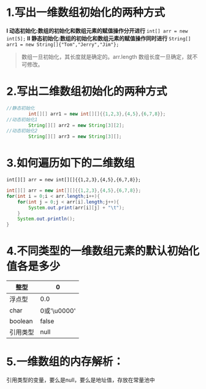 # 1.写出一维数组初始化的两种方式
**Ⅰ 动态初始化:数组的初始化和数组元素的赋值操作分开进行**
`int[] arr = new int[5];`
**Ⅱ 静态初始化:数组的初始化和数组元素的赋值操作同时进行**
`String[] arr1 = new String[]{"Tom","Jerry","Jim"};`
> 数组一旦初始化，其长度就是确定的。arr.length
> 数组长度一旦确定，就不可修改。

# 2.写出二维数组初始化的两种方式
```java
//静态初始化
		int[][] arr1 = new int[][]{{1,2,3},{4,5},{6,7,8}};
//动态初始化1
		String[][] arr2 = new String[3][2];
//动态初始化2
		String[][] arr3 = new String[3][];
```
# 3.如何遍历如下的二维数组
`int[][] arr = new int[][]{{1,2,3},{4,5},{6,7,8}};`
```java
int[][] arr = new int[][]{{1,2,3},{4,5},{6,7,8}};
for(int i = 0;i < arr.length;i++){
	for(int j = 0;j < arr[i].length;j++){
        System.out.print(arr[i][j] + "\t");
    }
    System.out.println();
}
```
# 4.不同类型的一维数组元素的默认初始化值各是多少
| 整型 | 0 |
| --- | --- |
| 浮点型 | 0.0 |
| char | 0或'\u0000' |
| boolean | false |
| 引用类型 | null |

# 5.一维数组的内存解析：


引用类型的变量，要么是null，要么是地址值，存放在常量池中

